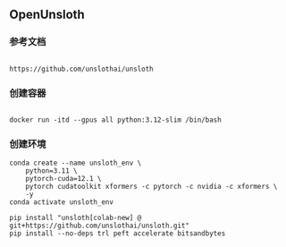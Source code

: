 ## OpenUnsloth

### 参考文档

```text

https://github.com/unslothai/unsloth

```

### 创建容器

```text

docker run -itd --gpus all python:3.12-slim /bin/bash

```


### 创建环境

```text
conda create --name unsloth_env \
    python=3.11 \
    pytorch-cuda=12.1 \
    pytorch cudatoolkit xformers -c pytorch -c nvidia -c xformers \
    -y
conda activate unsloth_env

pip install "unsloth[colab-new] @ git+https://github.com/unslothai/unsloth.git"
pip install --no-deps trl peft accelerate bitsandbytes

```
